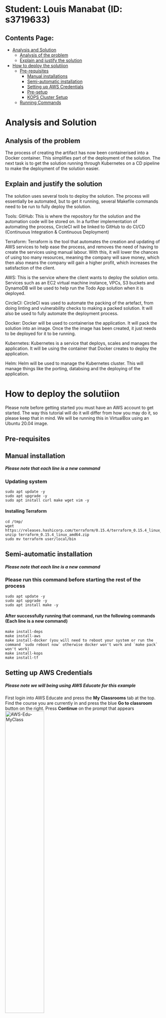 # Student: Louis Manabat (ID: s3719633)

## Contents Page:
- [Analysis and Solution](#Analysis-and-Solution)
    - [Analysis of the problem](#Analysis-of-the-problem)
    - [Explain and justify the solution](#Explain-and-justify-the-solution)
- [How to deploy the solutiion](#How-to-deploy-the-solutiion)
    - [Pre-requisites](#Pre-requisites)
        - [Manual installations](#Manual-installation)
        - [Semi-automatic installation](#Semi-automatic-installation)
        - [Setting up AWS Credentials](#Setting-up-AWS-Credentials)
        - [Pre-setup](#Pre-setup)
        - [KOPS Cluster Setup](#KOPS-Cluster-Setup)
    - [Running Commands](#Running-Commands)


# Analysis and Solution
## Analysis of the problem
The process of creating the artifact has now been containerised into a Docker container. This simplifies part of the deployment of the solution. The next task is to get the solution running through Kubernetes on a CD pipeline to make the deployment of the solution easier.

## Explain and justify the solution
The solution uses several tools to deploy the solution. The process will essentially be automated, but to get it running, several Makefile commands need to be run to fully deploy the solution.

Tools:
GitHub: This is where the repository for the solution and the automation code will be stored on. In a further implementation of automating the process, CircleCI will be linked to GitHub to do CI/CD (Continuous Integration & Continuous Deployment)

Terraform: Terraform is the tool that automates the creation and updating of AWS services to help ease the process, and removes the need of having to create the services using manual labour. With this, it will lower the chances of using too many resources, meaning the company will save money, which then also means the company will gain a higher profit, which increases the satisfaction of the client. 

AWS: This is the service where the client wants to deploy the solution onto. Services such as an EC2 virtual machine instance, VPCs, S3 buckets and DynamoDB will be used to help run the Todo App solution when it is deployed.

CircleCI: CircleCI was used to automate the packing of the artefact, from doing linting and vulnerability checks to making a packed solution. It will also be used to fully automate the deployment process.

Docker: Docker will be used to containerise the application. It will pack the solution into an image. Once the the image has been created, it just needs to be deployed for it to be running.

Kubernetes: Kubernetes is a service that deploys, scales and manages the application. It will be using the container that Docker creates to deploy the application. 

Helm: Helm will be used to manage the Kubernetes cluster. This will manage things like the porting, databsing and the deploying of the application.

# How to deploy the solutiion

Please note before getting started you must have an AWS account to get started. The way this tutorial will do it will differ from how you may do it, so please keep that in mind. We will be running this in VirtualBox using an Ubuntu 20.04 image.

## Pre-requisites


## Manual installation
##### Please note that each line is a new command
### Updating system 
    sudo apt update -y
    sudo apt upgrade -y
    sudo apt install curl make wget vim -y

#### Installing Terraform
    cd /tmp/
    wget https://releases.hashicorp.com/terraform/0.15.4/terraform_0.15.4_linux_amd64.zip
    unzip terraform_0.15.4_linux_amd64.zip
    sudo mv terraform user/local/bin

## Semi-automatic installation
##### Please note that each line is a new command
### Please run this command before starting the rest of the process
    sudo apt update -y
    sudo apt upgrade -y
    sudo apt install make -y

#### After successfully running that command, run the following commands (Each line is a new command)
    make install-deps
    make install-aws
    make install-docker (you will need to reboot your system or run the command `sudo reboot now` otherwise docker won't work and `make pack` won't work)
    make install-kops
    make install-tf


## Setting up AWS Credentials
##### Please note we will being using AWS Educate for this example

First login into AWS Educate and press the **My Classrooms** tab at the top. Find the course you are currently in and press the blue **Go to classroom** button on the right. Press **Continue** on the prompt that appears
<img src="readme-images/aws-edu-myclass.png" alt="AWS-Edu-MyClass" width=50% height=50%>

Upon entering the next page, press the **Account Details** button and you will be greeted with a bunch of credentials. Copy the entire set of text in the gray box as we will be using this for later. 
### Please note that these credentials should only be used by you and you only! Do not share this with anyone else
<br>
<img src="readme-images/aws-account-status.png" alt="AWS-acc-status" width=50% height=50%>
<img src="readme-images/aws-credentials.png" alt="AWS-creds" width=50% height=50%>
<br>

After doing this, open up a new tab in your terminal and run the command `mkdir ~/.aws` then run `vim ~/.aws/credentials` then press **INS** to activate insert mode then **Shift + INS** to paste the credentials. Follow this up with pressing **CTRL + C** then type in `:wq` to save and exit vim.
<br>
<img src="readme-images/aws-credentials-vim.png" alt="AWS-cred-vim" width=50% height=50%>
<img src="readme-images/aws-credentials-vim-2.png" alt="AWS-cred-vim-2" width=50% height=50%>

##### Please note that the credentials expire every 3 hours, so you will need to update them once they do expire.

## Pre-setup

### Pack
The following command will dockerise the solution into a Docker image for future use.

    make pack

### Bootstrap
The following command will create some files to make a remote backend. Run the command **once only** and them copy the two values into the respective variables in *main.tf* in the infra directory.

    make bootstrap
You should first see these variables after completing `make bootstrap`.
<br>
<img src="readme-images/bootstrap-vars-1.png" alt="boostrap-vars" width=30% height=30%>
<br>

Following that, you will copy the **dynamoDb_lock_table_name** and the **tf_state_bucket** and paste them into the *makefile*. You should be only changing the **bucket** (using the **tf_state_bucket** variable) and **dynamodb_table** (using the **dynamoDb_lock_table_name**) variables under the init command.
<br>
<img src="readme-images/bootstrap-vars-2.png" alt="boostrap-vars" width=50% height=50%>
<br>

After that, use the **kops_state_bucket_name** and add that to *config.yml*. Around line 34 (under the setup-cd command), there is a line that has;

    kops export kubecfg rmit.k8s.local --state s3://rmit-kops-state-
This also applies on around line 109 also on *config.yml*. It will be under the e2e job.
Replace the **rmit-kops-state-** with the variable that **kops_state_bucket_name** provided from the `make bootstrap` command.
<br>
<img src="readme-images/bootstrap-vars-3.png" alt="boostrap-vars" width=50% height=50%>
<br>

Finally, use the **repository-url** output and add that to the **ECR** and **reponame** variables in *config.yml* (Somewhere around line 130 under the package jobs). The link before the forward slash ('/'), that goes into the **ECR** variable, whereas the name after the forward slash ('/'), goes into the **reponame** variable.
<br>
<img src="readme-images/bootstrap-vars-4.png" alt="boostrap-vars" width=50% height=50%>
<br>

Once you have compeleted that, push your changes to GitHub.

### Setting up CircleCi
We will now set up CircleCi to being deployment. Open up the link https://circleci.com/ and press the **Go to App** icon on the top right. If you haven't linked your GitHub account to CircleCi, please do it now. After that, go to the Projects page (button on the left side), and find the repository. Press the **Set up Project** button and it'll coninue to the next screen. Press the **Use Existing Config** button, then **Start Building**.
<br>
<img src="readme-images/circleci-setup-1.png" alt="circleci-setup" width=50% height=50%>
<br>
<img src="readme-images/circleci-setup-2.png" alt="circleci-setup" width=50% height=50%>
<br>
<img src="readme-images/circleci-setup-3.png" alt="circleci-setup" width=30% height=30%>
<br>

The first and inital pipeline should fail at the package job because it might be missing (or using invalid variables) because it is running from the master branch.
<br>
<img src="readme-images/circleci-fail-master.png" alt="circleci-fail-master" width=50% height=50%>
<br>

The build should be successful as it only runs the build and integration-test jobs (if the pipeline runs from any other branch other than the master branch). If it does fail, ensure you have inputted the correct variables in the *config.yml* file and push the changes so it runs the pipeline again.
<br>
<img src="readme-images/circleci-pass-branch.png" alt="circleci-pass-branch" width=50% height=50%>
<br>

Next you will need to set up the AWS credentials. Get the variables from the [Setting up AWS Credentials](#Setting-up-AWS-Credentials) as we will be using them here as well.
<br>

First press the **Project Settings** button, then on the lefthand sidebar, press the **Environmental Variables** button.
<br>
<img src="readme-images/circleci-setup-4.png" alt="circleci-setup" width=50% height=50%>
<br>
<img src="readme-images/circleci-setup-5.png" alt="circleci-setup" width=20% height=20%>
<br>

From there you will need to pass the name of environmental variables (in all caps), and the variable itself. You do this by pressing the the **Add Environmental Variable** button. There should be three separate variables in there and should look like this.
<br>
<img src="readme-images/circleci-setup-6.png" alt="circleci-setup" width=50% height=50%>
<br>

##### Please note that the credentials expire every 3 hours, so you will need to update them once they do expire.

### Generate SSH Key
Running the following command will create an SSH key that will be used by Kubernetes.

    make ssh-gen

### KOPS Cluster Setup

Now we will spin up the KOPS cluster.

First run the following command to create the cluster

    make kube-create-cluster
You will get an error saying "*SSH public key must be specified when running with AWS*". Just ignore that as we move onto the next command.

<br>

Running the next command will use the SSH key previously created, to link it to AWS.

    make kube-secret
No errors means the make command was successfully run.

<br>

After that, run the following command to deploy the cluster to AWS

    make kube-deploy-cluster

<br>

Finally, export some config from the S3 kops bucket to finish off the spinning of the cluster using following command.

    make kube-config

<br>

The cluster should take up to 10 minutes for it to ready itself for deployment. So running the following command too early might result in an error.

    make kube-validate
<img src="readme-images/kube-validate-fail.png" alt="kube-validate-fail" width=40% height=40%>
<br>

A successful validation of the cluster should look like this
<br>
<img src="readme-images/kube-validate-pass.png" alt="kube-validate-pass" width=40% height=40%>
<br>

Finally, run this command to create the namespace for the application to run on.

    make namespace-up
<img src="readme-images/namespace-up.png" alt="namespace-up" width=40% height=40%>
<br>

## Running Commands

### Setup test environment
Next you want to being setup the infrastructure that's going to host the solution. Open up the console to this link https://console.aws.amazon.com/vpc/home?region=us-east-1#. Follow this up with opening up the **Subnets** tab.
<br>
<img src="readme-images/tfvars-setup-1.png" alt="tfvars-setup" width=30% height=30%>
<br>

You want to copy the two Subnet IDs (under the name us-east-1a.rmit.k8s.local and us-east-1b.rmit.k8s.local), then copy it into the terraform.tfvars file in the infra directory.
<br>
<img src="readme-images/tfvars-setup-2.png" alt="tfvars-setup" width=30% height=30%>
<br>
<img src="readme-images/tfvars-setup-3.png" alt="tfvars-setup" width=20% height=20%>
<br>

You want to then return to the [VPC](https://console.aws.amazon.com/vpc/home?region=us-east-1#) page, then open up the **VPCs** tab (above the **Subnets** tab). You want to copy the VPC ID under the name *rmit.k8s.local*

# Simple Todo App with MongoDB, Express.js and Node.js
The ToDo app uses the following technologies and javascript libraries:
* MongoDB
* Express.js
* Node.js
* express-handlebars
* method-override
* connect-flash
* express-session
* mongoose
* bcryptjs
* passport
* docker & docker-compose

## What are the features?
You can register with your email address, and you can create ToDo items. You can list ToDos, edit and delete them. 

# How to use
First install the depdencies by running the following from the root directory:
```
npm install --prefix src/
```

To run this application locally you need to have an insatnce of MongoDB running. A docker-compose file has been provided in the root director that will run an insatnce of MongoDB in docker. TO start the MongoDB from the root direction run the following command:

```
docker-compose up -d
```

Then to start the application issue the following command from the root directory:
```
npm run start --prefix src/
```

The application can then be accessed through the browser of your choise on the following:

```
localhost:5000
```
## Container
A Dockerfile has been provided for the application if you wish to run it in docker. To build the image, issue the following commands:

```
cd src/
docker build . -t todoapp:latest
```

## Terraform

### Bootstrap
A set of bootstrap templates have been provided that will provision a DynamoDB Table, S3 Bucket & Option Group for DocumentDB & ECR in AWS. To set these up, ensure your AWS Programmatic credentials are set in your console and execute the following command from the root directory

```
make bootstrap
```

### To instantiate and destroy your TF Infra:

To instantiate your infra in AWS, ensure your AWS Programattic credentials are set and execute the following command from the root infra directory:

```
make up -e ENV=<environment_name>
```

Where environment_name is the name of the environment that you wish to manage.

To destroy the infra already deployed in AWS, ensure your AWS Programattic credentials are set and execute the following command from the root directory:

```
make down -e ENV=<environment_name>
```

## Testing

Basic testing has been included as part of this application. This includes unit testing (Models Only), Integration Testing & E2E Testing.

### Linting:
Basic Linting is performed across the code base. To run linting, execute the following commands from the root directory:

```
npm run test-lint --prefix src/
```

### Unit Testing
Unit Tetsing is performed on the models for each object stored in MongoDB, they will vdaliate the model and ensure that required data is entered. To execute unit testing execute the following commands from the root directory:

```
npm run test-unit --prefix src/
```

### Integration Testing
Integration testing is included to ensure the applicaiton can talk to the MongoDB Backend and create a user, redirect to the correct page, login as a user and register a new task. 

Note: MongoDB needs to be running locally for testing to work (This can be done by spinning up the mongodb docker container).

To perform integration testing execute the following commands from the root directory:

```
npm run test-integration --prefix src/
```


###### This project is licensed under the MIT Open Source License
